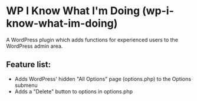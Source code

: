# WP I Know What I'm Doing (wp-i-know-what-im-doing)
A WordPress plugin which adds functions for experienced users to the WordPress admin area.

## Feature list:
- Adds WordPress' hidden "All Options" page (options.php) to the Options submenu
- Adds a "Delete" button to options in options.php
